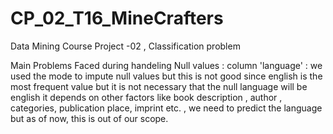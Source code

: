 # CP_02_T16_MineCrafters
Data Mining Course Project -02 , Classification problem




Main Problems Faced during handeling Null values :
column 'language' : we used the mode to impute null values but this is not good since english is the most frequent value but it is not necessary that the null language will be english it depends on other factors like book description , author , categories, publication place, imprint etc. , we need to predict the language but as of now, this is out of our scope. 

